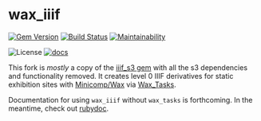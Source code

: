 # wax_iiif
[![Gem Version](https://badge.fury.io/rb/wax_iiif.svg)](https://badge.fury.io/rb/wax_iiif) [![Build Status](https://travis-ci.org/mnyrop/wax_iiif.svg?branch=master)](https://travis-ci.org/mnyrop/wax_iiif) [![Maintainability](https://api.codeclimate.com/v1/badges/3eb2fcf5ae47e7b6d686/maintainability)](https://codeclimate.com/github/mnyrop/wax_iiif/maintainability)

![License](https://img.shields.io/badge/license-MIT-green.svg) [![docs](http://img.shields.io/badge/docs-rdoc.info-blue.svg)](https://www.rubydoc.info/github/minicomp/wax_iiif/)  

This fork is *mostly* a copy of the [iiif_s3 gem](https://github.com/cmoa/iiif_s3) with all the s3 dependencies and functionality removed. It creates level 0 IIIF derivatives for static exhibition sites with [Minicomp/Wax](https://minicomp.github.io/wax/) via [Wax_Tasks](https://minicomp.github.io/wax_tasks/).

Documentation for using `wax_iiif` without `wax_tasks` is forthcoming. In the meantime, check out [rubydoc](https://www.rubydoc.info/gems/wax_iiif).

